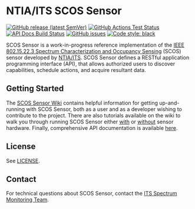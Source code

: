 # NTIA/ITS SCOS Sensor

[![GitHub release (latest SemVer)][latest-release-semver-badge]][github-releases]
[![GitHub Actions Test Status][github-actions-test-badge]][github-actions-test-link]
[![API Docs Build Status][api-docs-badge]][api-docs-link]
[![GitHub issues][github-issue-count-badge]][github-issues]
[![Code style: black][code-style-badge]][code-style-repo]

[github-actions-test-link]: https://github.com/NTIA/scos-sensor/actions/workflows/tox.yaml
[github-actions-test-badge]: https://github.com/NTIA/scos-sensor/actions/workflows/tox.yaml/badge.svg
[code-style-badge]: https://img.shields.io/badge/code%20style-black-000000.svg
[code-style-repo]: https://github.com/psf/black
[latest-release-semver-badge]: https://img.shields.io/github/v/release/NTIA/scos-sensor?display_name=tag&sort=semver
[github-releases]: https://github.com/NTIA/scos-sensor/releases
[github-issue-count-badge]: https://img.shields.io/github/issues/NTIA/scos-sensor
[github-issues]: https://github.com/NTIA/scos-sensor/issues
[api-docs-link]: https://ntia.github.io/scos-sensor/
[api-docs-badge]: https://img.shields.io/badge/docs-available-brightgreen.svg

SCOS Sensor is a work-in-progress reference implementation of the [IEEE 802.15.22.3
Spectrum Characterization and Occupancy Sensing][ieee-link] (SCOS) sensor developed by
[NTIA/ITS]. SCOS Sensor defines a RESTful application programming interface (API),
that allows authorized users to discover capabilities, schedule actions, and acquire
resultant data.

[NTIA/ITS]: https://its.bldrdoc.gov/
[ieee-link]: https://standards.ieee.org/standard/802_15_22_3-2020.html

## Getting Started

The [SCOS Sensor Wiki](https://github.com/NTIA/scos-sensor/wiki) contains helpful
information for getting up-and-running with SCOS Sensor, both as a user and as a
developer wishing to contribute to the project. There are also tutorials available on
the wiki to walk you through running SCOS Sensor either
[with](https://github.com/NTIA/scos-sensor/wiki/Tutorial-2:-Run-SCOS-Sensor-with-an-Attached-Signal-Analyzer)
or [without](https://github.com/NTIA/scos-sensor/wiki/Tutorial-1:-Run-SCOS-with-a-Mock-Signal-Analyzer)
sensor hardware. Finally, comprehensive API documentation is available
[here](https://ntia.github.io/scos-sensor/).

## License

See [LICENSE](LICENSE.md).

## Contact

For technical questions about SCOS Sensor, contact the
[ITS Spectrum Monitoring Team](mailto:spectrummonitoring@ntia.gov).

